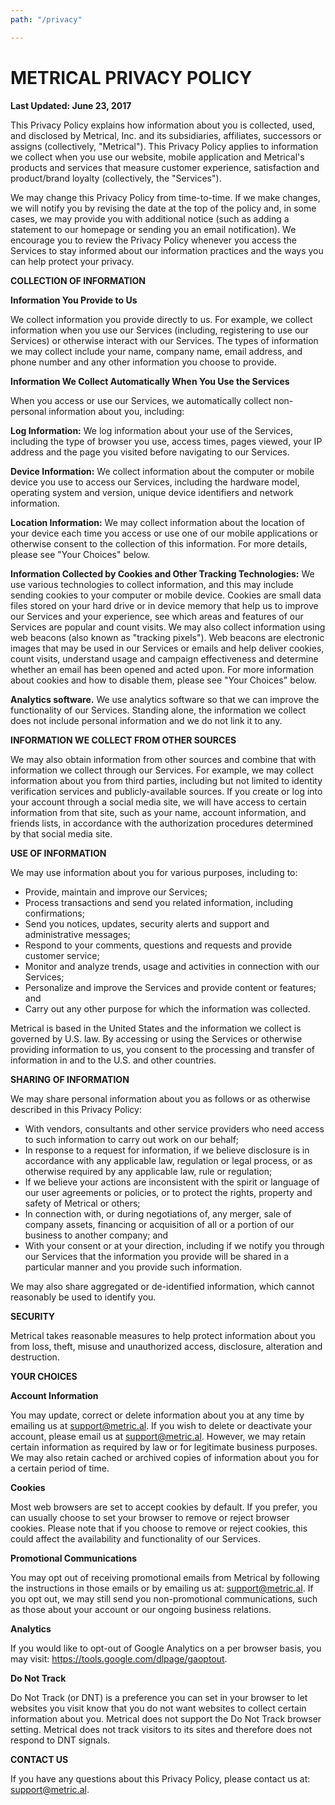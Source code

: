 ```yaml
---
path: "/privacy"

---
```



<div class="field-item even">
    <h1>METRICAL PRIVACY POLICY</h1>
    <p><strong><span>Last Updated: June 23, 2017</span></strong></p>
    <p>This Privacy Policy explains how information about you is collected, used, and disclosed by Metrical, Inc. and its subsidiaries, affiliates, successors or assigns (collectively, "Metrical"). This Privacy Policy applies to information we collect when you use our website, mobile application and Metrical's products and services that measure customer experience, satisfaction and product/brand loyalty (collectively, the "Services").</p>
    <p>We may change this Privacy Policy from time-to-time. If we make changes, we will notify you by revising the date at the top of the policy and, in some cases, we may provide you with additional notice (such as adding a statement to our homepage or sending you an email notification). We encourage you to review the Privacy Policy whenever you access the Services to stay informed about our information practices and the ways you can help protect your privacy.</p>
    <p><strong>COLLECTION OF INFORMATION</strong></p>
    <p><strong>Information You Provide to Us</strong></p>
    <p>We collect information you provide directly to us. For example, we collect information when you use our Services (including, registering to use our Services) or otherwise interact with our Services. The types of information we may collect include your name, company name, email address, and phone number and any other information you choose to provide.</p>
    <p><strong>Information We Collect Automatically When You Use the Services</strong></p>
    <p>When you access or use our Services, we automatically collect non-personal information about you, including:</p>
    <p><strong>Log Information:</strong>&nbsp;We log information about your use of the Services, including the type of browser you use, access times, pages viewed, your IP address and the page you visited before navigating to our Services.</p>
    <p><strong>Device Information:</strong>&nbsp;We collect information about the computer or mobile device you use to access our Services, including the hardware model, operating system and version, unique device identifiers and network information.</p>
    <p><strong>Location Information:</strong>&nbsp;We may collect information about the location of your device each time you access or use one of our mobile applications or otherwise consent to the collection of this information. For more details, please see "Your Choices" below.</p>
    <p><strong>Information Collected by Cookies and Other Tracking Technologies:</strong>&nbsp;We use various technologies to collect information, and this may include sending cookies to your computer or mobile device. Cookies are small data files stored on your hard drive or in device memory that help us to improve our Services and your experience, see which areas and features of our Services are popular and count visits. We may also collect information using web beacons (also known as "tracking pixels"). Web beacons are electronic images that may be used in our Services or emails and help deliver cookies, count visits, understand usage and campaign effectiveness and determine whether an email has been opened and acted upon. For more information about cookies and how to disable them, please see "Your Choices" below.</p>
    <p><strong>Analytics software.</strong>&nbsp;We use analytics software so that we can improve the functionality of our Services. Standing alone, the information we collect does not include personal information and we do not link it to any.</p>
    <p><strong>INFORMATION WE COLLECT FROM OTHER SOURCES</strong></p>
    <p>We may also obtain information from other sources and combine that with information we collect through our Services. For example, we may collect information about you from third parties, including but not limited to identity verification services and publicly-available sources. If you create or log into your account through a social media site, we will have access to certain information from that site, such as your name, account information, and friends lists, in accordance with the authorization procedures determined by that social media site.</p>
    <p><strong>USE OF INFORMATION</strong></p>
    <p>We may use information about you for various purposes, including to:</p>
    <ul>
        <li>Provide, maintain and improve our Services;</li>
        <li>Process transactions and send you related information, including confirmations;</li>
        <li>Send you notices, updates, security alerts and support and administrative messages;</li>
        <li>Respond to your comments, questions and requests and provide customer service;</li>
        <li>Monitor and analyze trends, usage and activities in connection with our Services;</li>
        <li>Personalize and improve the Services and provide content or features; and</li>
        <li>Carry out any other purpose for which the information was collected.</li>
    </ul>
    <p>Metrical is based in the United States and the information we collect is governed by U.S. law. By accessing or using the Services or otherwise providing information to us, you consent to the processing and transfer of information in and to the U.S. and other countries.</p>
    <p><strong>SHARING OF INFORMATION</strong></p>
    <p>We may share personal information about you as follows or as otherwise described in this Privacy Policy:</p>
    <ul>
        <li>With vendors, consultants and other service providers who need access to such information to carry out work on our behalf;</li>
        <li>In response to a request for information, if we believe disclosure is in accordance with any applicable law, regulation or legal process, or as otherwise required by any applicable law, rule or regulation;</li>
        <li>If we believe your actions are inconsistent with the spirit or language of our user agreements or policies, or to protect the rights, property and safety of Metrical or others;</li>
        <li>In connection with, or during negotiations of, any merger, sale of company assets, financing or acquisition of all or a portion of our business to another company; and</li>
        <li>With your consent or at your direction, including if we notify you through our Services that the information you provide will be shared in a particular manner and you provide such information.</li>
    </ul>
    <p>We may also share aggregated or de-identified information, which cannot reasonably be used to identify you.</p>
    <p><strong>SECURITY</strong></p>
    <p>Metrical takes reasonable measures to help protect information about you from loss, theft, misuse and unauthorized access, disclosure, alteration and destruction.</p>
    <p><strong>YOUR CHOICES</strong></p>
    <p><strong>Account Information</strong></p>
    <p>You may update, correct or delete information about you at any time by emailing us at <a href="mailto:support@metric.al">support@metric.al</a>. If you wish to delete or deactivate your account, please email us at <a href="mailto:support@metric.al">support@metric.al</a>. However, we may retain certain information as required by law or for legitimate business purposes. We may also retain cached or archived copies of information about you for a certain period of time.</p>
    <p><strong>Cookies</strong></p>
    <p>Most web browsers are set to accept cookies by default. If you prefer, you can usually choose to set your browser to remove or reject browser cookies. Please note that if you choose to remove or reject cookies, this could affect the availability and functionality of our Services.</p>
    <p><strong>Promotional Communications</strong></p>
    <p>You may opt out of receiving promotional emails from Metrical by following the instructions in those emails or by emailing us at: <a href="mailto:support@metric.al">support@metric.al</a>. If you opt out, we may still send you non-promotional communications, such as those about your account or our ongoing business relations.</p>
    <p><strong>Analytics</strong></p>
    <p>If you would like to opt-out of Google Analytics on a per browser basis, you may visit: <a href="https://tools.google.com/dlpage/gaoptout">https://tools.google.com/dlpage/gaoptout</a>.</p>
    <p><strong>Do Not Track</strong></p>
    <p>Do Not Track (or DNT) is a preference you can set in your browser to let websites you visit know that you do not want websites to collect certain information about you. Metrical does not support the Do Not Track browser setting. Metrical does not track visitors to its sites and therefore does not respond to DNT signals.</p>
    <p><strong>CONTACT US</strong></p>
    <p>If you have any questions about this Privacy Policy, please contact us at: <a href="mailto:support@metric.al">support@metric.al</a>.</p>
</div>